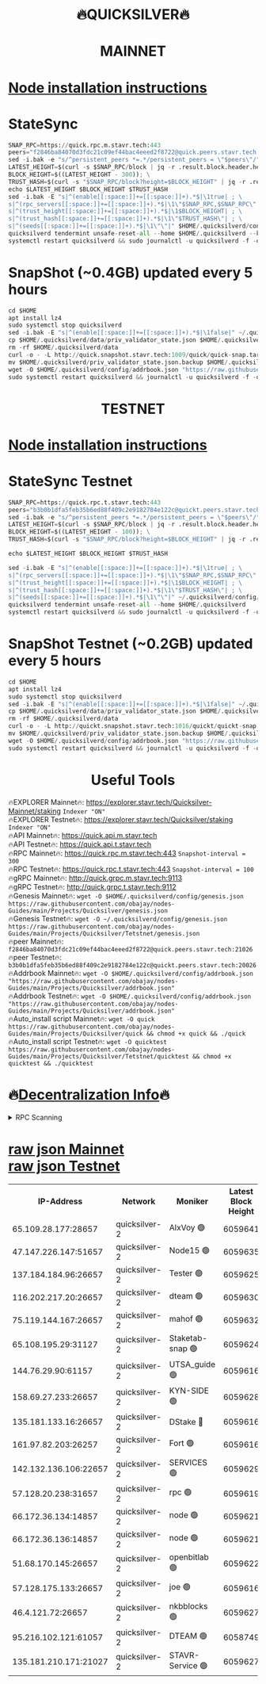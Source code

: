 <h1 align="center"> 🔥QUICKSILVER🔥</h1>

<h1 align="center"> MAINNET</h1>

[Node installation instructions](https://github.com/obajay/nodes-Guides/tree/main/Projects/Quicksilver)
=

# StateSync
```python
SNAP_RPC=https://quick.rpc.m.stavr.tech:443
peers="f2846ba84070d3fdc21c09ef44bac4eeed2f8722@quick.peers.stavr.tech:21026"
sed -i.bak -e "s/^persistent_peers *=.*/persistent_peers = \"$peers\"/" $HOME/.quicksilverd/config/config.toml
LATEST_HEIGHT=$(curl -s $SNAP_RPC/block | jq -r .result.block.header.height); \
BLOCK_HEIGHT=$((LATEST_HEIGHT - 300)); \
TRUST_HASH=$(curl -s "$SNAP_RPC/block?height=$BLOCK_HEIGHT" | jq -r .result.block_id.hash)
echo $LATEST_HEIGHT $BLOCK_HEIGHT $TRUST_HASH
sed -i.bak -E "s|^(enable[[:space:]]+=[[:space:]]+).*$|\1true| ; \
s|^(rpc_servers[[:space:]]+=[[:space:]]+).*$|\1\"$SNAP_RPC,$SNAP_RPC\"| ; \
s|^(trust_height[[:space:]]+=[[:space:]]+).*$|\1$BLOCK_HEIGHT| ; \
s|^(trust_hash[[:space:]]+=[[:space:]]+).*$|\1\"$TRUST_HASH\"| ; \
s|^(seeds[[:space:]]+=[[:space:]]+).*$|\1\"\"|" $HOME/.quicksilverd/config/config.toml
quicksilverd tendermint unsafe-reset-all --home $HOME/.quicksilverd --keep-addr-book
systemctl restart quicksilverd && sudo journalctl -u quicksilverd -f -o cat
```

# SnapShot (~0.4GB) updated every 5 hours
```python
cd $HOME
apt install lz4
sudo systemctl stop quicksilverd
sed -i.bak -E "s|^(enable[[:space:]]+=[[:space:]]+).*$|\1false|" ~/.quicksilverd/config/config.toml
cp $HOME/.quicksilverd/data/priv_validator_state.json $HOME/.quicksilverd/priv_validator_state.json.backup
rm -rf $HOME/.quicksilverd/data
curl -o - -L http://quick.snapshot.stavr.tech:1009/quick/quick-snap.tar.lz4 | lz4 -c -d - | tar -x -C $HOME/.quicksilverd --strip-components 2
mv $HOME/.quicksilverd/priv_validator_state.json.backup $HOME/.quicksilverd/data/priv_validator_state.json
wget -O $HOME/.quicksilverd/config/addrbook.json "https://raw.githubusercontent.com/obajay/nodes-Guides/main/Projects/Quicksilver/addrbook.json"
sudo systemctl restart quicksilverd && journalctl -u quicksilverd -f -o cat
```

<h1 align="center"> TESTNET</h1>

[Node installation instructions](https://github.com/obajay/nodes-Guides/tree/main/Projects/Quicksilver/Tetstnet)
=

# StateSync Testnet
```python
SNAP_RPC=https://quick.rpc.t.stavr.tech:443
peers="b3b0b1dfa5feb35b6ed88f409c2e9182784e122c@quickt.peers.stavr.tech:20026"
sed -i.bak -e "s/^persistent_peers *=.*/persistent_peers = \"$peers\"/" $HOME/.quicksilverd/config/config.toml
LATEST_HEIGHT=$(curl -s $SNAP_RPC/block | jq -r .result.block.header.height); \
BLOCK_HEIGHT=$((LATEST_HEIGHT - 100)); \
TRUST_HASH=$(curl -s "$SNAP_RPC/block?height=$BLOCK_HEIGHT" | jq -r .result.block_id.hash)

echo $LATEST_HEIGHT $BLOCK_HEIGHT $TRUST_HASH

sed -i.bak -E "s|^(enable[[:space:]]+=[[:space:]]+).*$|\1true| ; \
s|^(rpc_servers[[:space:]]+=[[:space:]]+).*$|\1\"$SNAP_RPC,$SNAP_RPC\"| ; \
s|^(trust_height[[:space:]]+=[[:space:]]+).*$|\1$BLOCK_HEIGHT| ; \
s|^(trust_hash[[:space:]]+=[[:space:]]+).*$|\1\"$TRUST_HASH\"| ; \
s|^(seeds[[:space:]]+=[[:space:]]+).*$|\1\"\"|" ~/.quicksilverd/config/config.toml
quicksilverd tendermint unsafe-reset-all --home $HOME/.quicksilverd
systemctl restart quicksilverd && sudo journalctl -u quicksilverd -f -o cat

```

# SnapShot Testnet (~0.2GB) updated every 5 hours
```python
cd $HOME
apt install lz4
sudo systemctl stop quicksilverd
sed -i.bak -E "s|^(enable[[:space:]]+=[[:space:]]+).*$|\1false|" ~/.quicksilverd/config/config.toml
cp $HOME/.quicksilverd/data/priv_validator_state.json $HOME/.quicksilverd/priv_validator_state.json.backup
rm -rf $HOME/.quicksilverd/data
curl -o - -L http://quickt.snapshot.stavr.tech:1016/quickt/quickt-snap.tar.lz4 | lz4 -c -d - | tar -x -C $HOME/.quicksilverd --strip-components 2
mv $HOME/.quicksilverd/priv_validator_state.json.backup $HOME/.quicksilverd/data/priv_validator_state.json
wget -O $HOME/.quicksilverd/config/addrbook.json "https://raw.githubusercontent.com/obajay/nodes-Guides/main/Projects/Quicksilver/Tetstnet/addrbook.json"
sudo systemctl restart quicksilverd && journalctl -u quicksilverd -f -o cat
```
 <h1 align="center"> Useful Tools</h1>

🔥EXPLORER Mainnet🔥:        https://explorer.stavr.tech/Quicksilver-Mainnet/staking    `Indexer "ON"` \
🔥EXPLORER Testnet🔥:        https://explorer.stavr.tech/Quicksilver/staking	        `Indexer "ON"` \
🔥API Mainnet🔥: 			 https://quick.api.m.stavr.tech \
🔥API Testnet🔥: 			 https://quick.api.t.stavr.tech \
🔥RPC Mainnet🔥:             https://quick.rpc.m.stavr.tech:443              `Snapshot-interval = 300` \
🔥RPC Testnet🔥:             https://quick.rpc.t.stavr.tech:443              `Snapshot-interval = 100` \
🔥gRPC Mainnet🔥:                    http://quick.grpc.m.stavr.tech:9113 \
🔥gRPC Testnet🔥:                    http://quick.grpc.t.stavr.tech:9112 \
🔥Genesis Mainnet🔥: `wget -O $HOME/.quicksilverd/config/genesis.json https://raw.githubusercontent.com/obajay/nodes-Guides/main/Projects/Quicksilver/genesis.json` \
🔥Genesis Testnet🔥: `wget -O ~/.quicksilverd/config/genesis.json https://raw.githubusercontent.com/obajay/nodes-Guides/main/Projects/Quicksilver/Tetstnet/genesis.json` \
🔥peer Mainnet🔥:					 `f2846ba84070d3fdc21c09ef44bac4eeed2f8722@quick.peers.stavr.tech:21026` \
🔥peer Testnet🔥:					 `b3b0b1dfa5feb35b6ed88f409c2e9182784e122c@quickt.peers.stavr.tech:20026` \
🔥Addrbook Mainnet🔥:    ```wget -O $HOME/.quicksilverd/config/addrbook.json "https://raw.githubusercontent.com/obajay/nodes-Guides/main/Projects/Quicksilver/addrbook.json"``` \
🔥Addrbook Testnet🔥:    ```wget -O $HOME/.quicksilverd/config/addrbook.json "https://raw.githubusercontent.com/obajay/nodes-Guides/main/Projects/Quicksilver/addrbook.json"``` \
🔥Auto_install script Mainnet🔥: ```wget -O quick https://raw.githubusercontent.com/obajay/nodes-Guides/main/Projects/Quicksilver/quick && chmod +x quick && ./quick``` \
🔥Auto_install script Testnet🔥: ```wget -O quicktest https://raw.githubusercontent.com/obajay/nodes-Guides/main/Projects/Quicksilver/Tetstnet/quicktest && chmod +x quicktest && ./quicktest```

🔥[Decentralization Info](https://github.com/obajay/StateSync-snapshots/tree/main/Projects/Quicksilver/Decentralization)🔥
=

<details>
<summary>RPC Scanning</summary>

<h2 align="center"> We scan nodes in real time every 4 hours. And we provide the final result of RPC endpoints.
We cannot influence the operation of these nodes in any way. </h2>


```python
If Voting Power is higher than 0 --> then the Node is a validator of the network and may be subject to attack and be a potential threat to the chain.
```
```python
We marked such validators with a red symbol
```

</details>

[raw json Mainnet](https://rpc-check.quickm.stavr.tech/quickm/rpc-quickm-result.json) \
[raw json Testnet](https://github.com/obajay/StateSync-snapshots/tree/main/Projects/Quicksilver/Rpc-Check-Testnet)
=


<table><tr><th>IP-Address</th><th>Network</th><th>Moniker</th><th>Latest Block Height</th><th>Earliest Block Height</th><th>Catching Up</th><th>Tx Index</th><th>Voting Power</th><th>Scan Time</th></tr><tr><td>65.109.28.177:28657</td><td>quicksilver-2</td><td>AlxVoy 🟢</td><td>6059641</td><td>3562001</td><td>False</td><td>off</td><td>0</td><td>2024-02-20T20:59:42.631008485UTC</td></tr><tr><td>47.147.226.147:51657</td><td>quicksilver-2</td><td>Node15 🟢</td><td>6059635</td><td>5151648</td><td>False</td><td>off</td><td>0</td><td>2024-02-20T20:59:07.062156282UTC</td></tr><tr><td>137.184.184.96:26657</td><td>quicksilver-2</td><td>Tester 🟢</td><td>6059625</td><td>5550692</td><td>False</td><td>off</td><td>0</td><td>2024-02-20T20:58:12.741832244UTC</td></tr><tr><td>116.202.217.20:26657</td><td>quicksilver-2</td><td>dteam 🟢</td><td>6059630</td><td>5581001</td><td>False</td><td>on</td><td>0</td><td>2024-02-20T20:58:40.673350166UTC</td></tr><tr><td>75.119.144.167:26657</td><td>quicksilver-2</td><td>mahof 🟢</td><td>6059632</td><td>5654794</td><td>False</td><td>on</td><td>0</td><td>2024-02-20T20:58:49.339058803UTC</td></tr><tr><td>65.108.195.29:31127</td><td>quicksilver-2</td><td>Staketab-snap 🟢</td><td>6059624</td><td>5705001</td><td>False</td><td>off</td><td>0</td><td>2024-02-20T20:58:05.640579710UTC</td></tr><tr><td>144.76.29.90:61157</td><td>quicksilver-2</td><td>UTSA_guide 🟢</td><td>6059616</td><td>5743301</td><td>False</td><td>on</td><td>0</td><td>2024-02-20T20:57:22.666803845UTC</td></tr><tr><td>158.69.27.233:26657</td><td>quicksilver-2</td><td>KYN-SIDE 🟢</td><td>6059628</td><td>5799001</td><td>False</td><td>on</td><td>0</td><td>2024-02-20T20:58:27.158705558UTC</td></tr><tr><td>135.181.133.16:26657</td><td>quicksilver-2</td><td>DStake 🔴</td><td>6059616</td><td>5807001</td><td>False</td><td>on</td><td>154670</td><td>2024-02-20T20:57:22.008593072UTC</td></tr><tr><td>161.97.82.203:26257</td><td>quicksilver-2</td><td>Fort 🟢</td><td>6059616</td><td>5863421</td><td>False</td><td>on</td><td>0</td><td>2024-02-20T20:57:19.412487437UTC</td></tr><tr><td>142.132.136.106:22657</td><td>quicksilver-2</td><td>SERVICES 🟢</td><td>6059629</td><td>5920001</td><td>False</td><td>on</td><td>0</td><td>2024-02-20T20:58:32.185679349UTC</td></tr><tr><td>57.128.20.238:31657</td><td>quicksilver-2</td><td>rpc 🟢</td><td>6059619</td><td>5940472</td><td>False</td><td>on</td><td>0</td><td>2024-02-20T20:57:40.268471629UTC</td></tr><tr><td>66.172.36.134:14857</td><td>quicksilver-2</td><td>node 🟢</td><td>6059621</td><td>5950756</td><td>False</td><td>on</td><td>0</td><td>2024-02-20T20:57:47.704046703UTC</td></tr><tr><td>66.172.36.136:14857</td><td>quicksilver-2</td><td>node 🟢</td><td>6059621</td><td>5950756</td><td>False</td><td>on</td><td>0</td><td>2024-02-20T20:57:48.553793899UTC</td></tr><tr><td>51.68.170.145:26657</td><td>quicksilver-2</td><td>openbitlab 🟢</td><td>6059622</td><td>5981220</td><td>False</td><td>on</td><td>0</td><td>2024-02-20T20:57:55.042919527UTC</td></tr><tr><td>57.128.175.133:26657</td><td>quicksilver-2</td><td>joe 🟢</td><td>6059616</td><td>6039778</td><td>False</td><td>on</td><td>0</td><td>2024-02-20T20:57:22.967816035UTC</td></tr><tr><td>46.4.121.72:26657</td><td>quicksilver-2</td><td>nkbblocks 🟢</td><td>6059627</td><td>6056301</td><td>False</td><td>on</td><td>0</td><td>2024-02-20T20:58:21.419674910UTC</td></tr><tr><td>95.216.102.121:61057</td><td>quicksilver-2</td><td>DTEAM 🟢</td><td>6058749</td><td>6058001</td><td>False</td><td>on</td><td>0</td><td>2024-02-20T20:57:40.613982858UTC</td></tr><tr><td>135.181.210.171:21027</td><td>quicksilver-2</td><td>STAVR-Service 🟢</td><td>6059627</td><td>6059001</td><td>False</td><td>on</td><td>0</td><td>2024-02-20T20:58:27.557149196UTC</td></tr></table>
